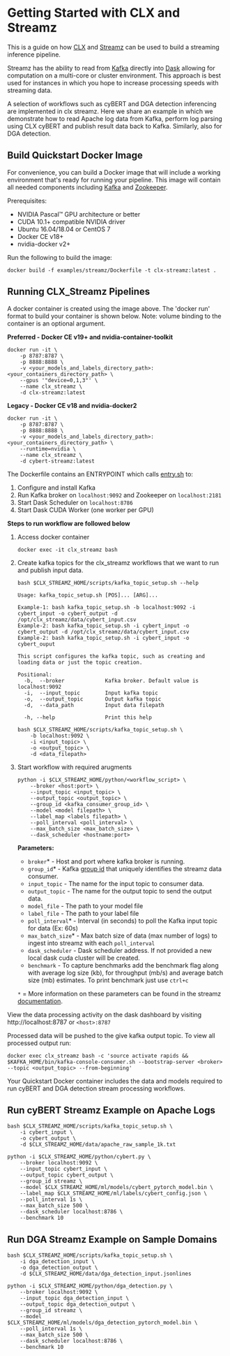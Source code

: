 # Getting Started with CLX and Streamz

This is a guide on how [CLX](https://github.com/rapidsai/clx) and [Streamz](https://streamz.readthedocs.io/en/latest/) can be used to build a streaming inference pipeline.

Streamz has the ability to read from [Kafka](https://kafka.apache.org/) directly into [Dask](https://dask.org/) allowing for computation on a multi-core or cluster environment. This approach is best used for instances in which you hope to increase processing speeds with streaming data.

A selection of workflows such as cyBERT and DGA detection inferencing are implemented in clx streamz. Here we share an example in which we demonstrate how to read Apache log data from Kafka, perform log parsing using CLX cyBERT and publish result data back to Kafka. Similarly, also for DGA detection.

## Build Quickstart Docker Image
For convenience, you can build a Docker image that will include a working environment that's ready for running your pipeline. This image will contain all needed components including [Kafka](https://kafka.apache.org/) and [Zookeeper](https://zookeeper.apache.org/).

Prerequisites:
* NVIDIA Pascal™ GPU architecture or better
* CUDA 10.1+ compatible NVIDIA driver
* Ubuntu 16.04/18.04 or CentOS 7
* Docker CE v18+
* nvidia-docker v2+

Run the following to build the image:

`
docker build -f examples/streamz/Dockerfile -t clx-streamz:latest .
`

## Running CLX_Streamz Pipelines

A docker container is created using the image above. The 'docker run' format to build your container is shown below. Note: volume binding to the container is an optional argument.

**Preferred - Docker CE v19+ and nvidia-container-toolkit**

```
docker run -it \
    -p 8787:8787 \
    -p 8888:8888 \
    -v <your_models_and_labels_directory_path>:<your_containers_directory_path> \
    --gpus '"device=0,1,3"' \
    --name clx_streamz \
    -d clx-streamz:latest
```

**Legacy - Docker CE v18 and nvidia-docker2**

```
docker run -it \
    -p 8787:8787 \
    -p 8888:8888 \
    -v <your_models_and_labels_directory_path>:<your_containers_directory_path> \
    --runtime=nvidia \
    --name clx_streamz \
    -d cybert-streamz:latest
```

The Dockerfile contains an ENTRYPOINT which calls [entry.sh](https://github.com/rapidsai/clx/blob/branch-0.17/examples/streamz/scripts/entry.sh) to:
1. Configure and install Kafka
2. Run Kafka broker on `localhost:9092` and Zookeeper on `localhost:2181`
3. Start Dask Scheduler on `localhost:8786`
4. Start Dask CUDA Worker (one worker per GPU)

**Steps to run workflow are followed below**

1. Access docker container
   ```
   docker exec -it clx_streamz bash
   ```
   
2. Create kafka topics for the clx_streamz workflows that we want to run and publish input data. 

    ```
    bash $CLX_STREAMZ_HOME/scripts/kafka_topic_setup.sh --help
    ```
    ```
    Usage: kafka_topic_setup.sh [POS]... [ARG]...

    Example-1: bash kafka_topic_setup.sh -b localhost:9092 -i cybert_input -o cybert_output -d /opt/clx_streamz/data/cybert_input.csv
    Example-2: bash kafka_topic_setup.sh -i cybert_input -o cybert_output -d /opt/clx_streamz/data/cybert_input.csv
    Example-2: bash kafka_topic_setup.sh -i cybert_input -o cybert_ouput
    
    This script configures the kafka topic, such as creating and loading data or just the topic creation.
    
    Positional:
      -b,  --broker             Kafka broker. Default value is localhost:9092
      -i,  --input_topic	    Input kafka topic
      -o,  --output_topic	    Output kafka topic
      -d,  --data_path	        Input data filepath
    
      -h, --help		        Print this help
    ```
    ```
    bash $CLX_STREAMZ_HOME/scripts/kafka_topic_setup.sh \
        -b localhost:9092 \
        -i <input_topic> \
        -o <output_topic> \
        -d <data_filepath>
    ```
    
3. Start workflow with required arugments
    
    ```
    python -i $CLX_STREAMZ_HOME/python/<workflow_script> \
        --broker <host:port> \
        --input_topic <input_topic> \
        --output_topic <output_topic> \
        --group_id <kafka_consumer_group_id> \
        --model <model filepath> \
        --label_map <labels filepath> \
        --poll_interval <poll_interval> \
        --max_batch_size <max_batch_size> \
        --dask_scheduler <hostname:port>
    ```
    **Parameters:**
    - `broker`* - Host and port where kafka broker is running. 
    - `group_id`* - Kafka [group id](https://docs.confluent.io/current/installation/configuration/consumer-configs.html#group.id) that uniquely identifies the streamz data consumer.
    - `input_topic` - The name for the input topic to consumer data.
    - `output_topic` - The name for the output topic to send the output data.
    - `model_file` - The path to your model file
    - `label_file` - The path to your label file
    - `poll_interval`* - Interval (in seconds) to poll the Kafka input topic for data (Ex: 60s)
    - `max_batch_size`* - Max batch size of data (max number of logs) to ingest into streamz with each `poll_interval` 
    - `dask_scheduler` - Dask scheduler address. If not provided a new local dask cuda cluster will be created.
    - `benchmark` - To capture benchmarks add the benchmark flag along with average log size (kb), for throughput (mb/s) and average batch size (mb) estimates. To print benchmark just use `ctrl+c`

    ``*`` = More information on these parameters can be found in the streamz [documentation](https://streamz.readthedocs.io/en/latest/api.html#streamz.from_kafka_batched).


View the data processing activity on the dask dashboard by visiting http://localhost:8787 or `<host>:8787`

Processed data will be pushed to the give kafka output topic. To view all processed output run:

```
docker exec clx_streamz bash -c 'source activate rapids && $KAFKA_HOME/bin/kafka-console-consumer.sh --bootstrap-server <broker> --topic <output_topic> --from-beginning'
```

Your Quickstart Docker container includes the data and models required to run cyBERT and DGA detection stream processing workflows.

## Run cyBERT Streamz Example on Apache Logs
```
bash $CLX_STREAMZ_HOME/scripts/kafka_topic_setup.sh \
    -i cybert_input \
    -o cybert_output \
    -d $CLX_STREAMZ_HOME/data/apache_raw_sample_1k.txt
```
```
python -i $CLX_STREAMZ_HOME/python/cybert.py \
    --broker localhost:9092 \
    --input_topic cybert_input \
    --output_topic cybert_output \
    --group_id streamz \
    --model $CLX_STREAMZ_HOME/ml/models/cybert_pytorch_model.bin \
    --label_map $CLX_STREAMZ_HOME/ml/labels/cybert_config.json \
    --poll_interval 1s \
    --max_batch_size 500 \
    --dask_scheduler localhost:8786 \
    --benchmark 10
```

## Run DGA Streamz Example on Sample Domains

```
bash $CLX_STREAMZ_HOME/scripts/kafka_topic_setup.sh \
    -i dga_detection_input \
    -o dga_detection_output \
    -d $CLX_STREAMZ_HOME/data/dga_detection_input.jsonlines
```
```
python -i $CLX_STREAMZ_HOME/python/dga_detection.py \
    --broker localhost:9092 \
    --input_topic dga_detection_input \
    --output_topic dga_detection_output \
    --group_id streamz \
    --model $CLX_STREAMZ_HOME/ml/models/dga_detection_pytorch_model.bin \
    --poll_interval 1s \
    --max_batch_size 500 \
    --dask_scheduler localhost:8786 \
    --benchmark 10
```
